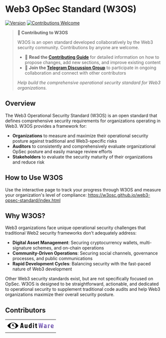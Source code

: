 # Web3 OpSec Standard (W3OS)

[![Version](https://img.shields.io/badge/version-1.0.0--draft-orange.svg)](https://github.com/web3-opsec-standard/releases)
[![Contributions Welcome](https://img.shields.io/badge/contributions-welcome-brightgreen.svg)](CONTRIBUTING.md)

> **📢 Contributing to W3OS**
> 
> W3OS is an open standard developed collaboratively by the Web3 security community. Contributions by anyone are welcome.
> 
> - 📖 **Read the [Contributing Guide](CONTRIBUTING.md)** for detailed information on how to propose changes, add new sections, and improve existing content
> - 💬 **Join the [Telegram Discussion Group](https://t.me/+yhmMnY2DyNBmNDlh)** to participate in ongoing collaboration and connect with other contributors
> 
> *Help build the comprehensive operational security standard for Web3 organizations.*

## Overview

The Web3 Operational Security Standard (W3OS) is an open standard that defines comprehensive security requirements for organizations operating in Web3. W3OS provides a framework for:
- **Organizations** to measure and maximize their operational security posture against traditional and Web3-specific risks
- **Auditors** to consistently and comprehensively evaluate organizational OpSec posture and easily manage review efforts
- **Stakeholders** to evaluate the security maturity of their organizations and reduce risk

## How to Use W3OS

Use the interactive page to track your progress through W3OS and measure your organization's level of compliance: https://w3osc.github.io/web3-opsec-standard/index.html

## Why W3OS?

Web3 organizations face unique operational security challenges that traditional Web2 security frameworks don't adequately address:

- **Digital Asset Management**: Securing cryptocurrency wallets, multi-signature schemes, and on-chain operations
- **Community-Driven Operations**: Securing social channels, governance processes, and public communications
- **Rapid Development Cycles**: Balancing security with the fast-paced nature of Web3 development

Other Web3 security standards exist, but are not specifically focused on OpSec. W3OS is designed to be straightforward, actionable, and dedicated to operational security to supplement traditional code audits and help Web3 organizations maximize their overall security posture.

## Contributors

<table>
  <tr>
    <td align="center">
      <a href="https://www.auditware.io/">
        <img src="images/contributor-logos/Auditware.svg" width="150" alt="Auditware"/>
      </a>
    </td>
  </tr>
</table>
